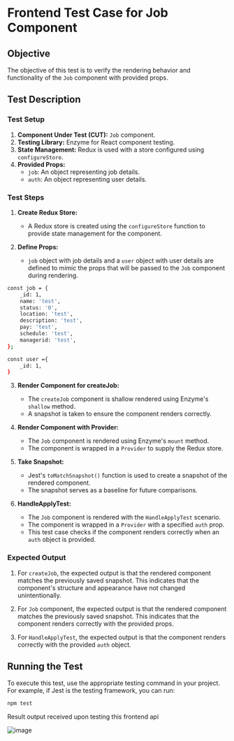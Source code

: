 # Frontend Test Case for Job Component

## Objective

The objective of this test is to verify the rendering behavior and functionality of the `Job` component with provided props.

## Test Description

### Test Setup

1. **Component Under Test (CUT):** `Job` component.
2. **Testing Library:** Enzyme for React component testing.
3. **State Management:** Redux is used with a store configured using `configureStore`.
4. **Provided Props:**
   - `job`: An object representing job details.
   - `auth`: An object representing user details.

### Test Steps

1. **Create Redux Store:**
   - A Redux store is created using the `configureStore` function to provide state management for the component.

2. **Define Props:**
   - `job` object with job details and a `user` object with user details are defined to mimic the props that will be passed to the `Job` component during rendering.

```bash
const job = {
    _id: 1,
    name: 'test',
    status: '0',
    location: 'test',
    description: 'test',
    pay: 'test',
    schedule: 'test',
    managerid: 'test',
};

const user ={
    _id: 1,
}

```
3. **Render Component for createJob:**
   - The `createJob` component is shallow rendered using Enzyme's `shallow` method.
   - A snapshot is taken to ensure the component renders correctly.

4. **Render Component with Provider:**
   - The `Job` component is rendered using Enzyme's `mount` method.
   - The component is wrapped in a `Provider` to supply the Redux store.

5. **Take Snapshot:**
   - Jest's `toMatchSnapshot()` function is used to create a snapshot of the rendered component.
   - The snapshot serves as a baseline for future comparisons.

6. **HandleApplyTest:**
   - The `Job` component is rendered with the `HandleApplyTest` scenario.
   - The component is wrapped in a `Provider` with a specified `auth` prop.
   - This test case checks if the component renders correctly when an `auth` object is provided.

### Expected Output

1. For `createJob`, the expected output is that the rendered component matches the previously saved snapshot. This indicates that the component's structure and appearance have not changed unintentionally.

2. For `Job` component, the expected output is that the rendered component matches the previously saved snapshot. This indicates that the component renders correctly with the provided props.

3. For `HandleApplyTest`, the expected output is that the component renders correctly with the provided `auth` object.

## Running the Test

To execute this test, use the appropriate testing command in your project. For example, if Jest is the testing framework, you can run:

```bash
npm test
```

Result output received upon testing this frontend api

![image](https://github.com/drs1951/CSC510_Group31/assets/85347670/36b070d5-b4d2-4283-aab0-17fad53b4ab8)
